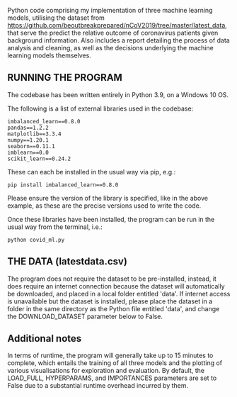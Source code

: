 
Python code comprising my implementation of three machine learning models, utilising the dataset from https://github.com/beoutbreakprepared/nCoV2019/tree/master/latest_data, that serve the predict the relative outcome of coronavirus patients given background information. Also includes a report detailing the process of data analysis and cleaning, as well as the decisions underlying the machine learning models themselves.


RUNNING THE PROGRAM
-------------------

The codebase has been written entirely in Python 3.9, on a Windows 10 OS.

The following is a list of external libraries used in the codebase:

    imbalanced_learn==0.8.0
    pandas==1.2.2
    matplotlib==3.3.4
    numpy==1.20.1
    seaborn==0.11.1
    imblearn==0.0
    scikit_learn==0.24.2

These can each be installed in the usual way via pip, e.g.:

    pip install imbalanced_learn==0.8.0

Please ensure the version of the library is specified, like in the above
example, as these are the precise versions used to write the code.

Once these libraries have been installed, the program can be run in the usual
way from the terminal, i.e.:

    python covid_ml.py



THE DATA (latestdata.csv)
-------------------------

The program does not require the dataset to be pre-installed, instead, it does
require an internet connection because the dataset will automatically be
downloaded, and placed in a local folder entitled 'data'.
If internet access is unavailable but the dataset is installed, please place
the dataset in a folder in the same directory as the Python file entitled
'data', and change the DOWNLOAD_DATASET parameter below to False.



Additional notes
----------------

In terms of runtime, the program will generally take up to 15 minutes to
complete, which entails the training of all three models and the plotting of
various visualisations for exploration and evaluation. By default, the
LOAD_FULL, HYPERPARAMS, and IMPORTANCES parameters are set to False due to
a substantial runtime overhead incurred by them.